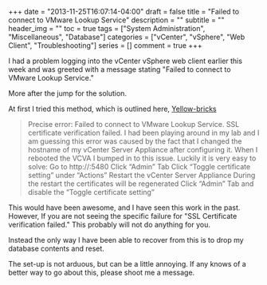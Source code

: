 +++
date = "2013-11-25T16:07:14-04:00"
draft = false
title = "Failed to connect to VMware Lookup Service"
description = ""
subtitle = ""
header_img = ""
toc = true
tags = ["System Administration", "Miscellaneous", "Database"]
categories = ["vCenter", "vSphere", "Web Client", "Troubleshooting"]
series = []
comment = true
+++

I had a problem logging into the vCenter vSphere web client earlier this week and was greeted with a message stating "Failed to connect to VMware Lookup Service."

More after the jump for the solution.
<!--More-->
At first I tried this method, which is outlined here, [Yellow-bricks](http://www.yellow-bricks.com/2012/12.1/19/failed-to-connect-to-vmware-lookup-service-ssl-certificate-verification-failed/)

>Precise error:
>Failed to connect to VMware Lookup Service.
>SSL certificate verification failed.
>I had been playing around in my lab and I am guessing this error was caused by the fact that I changed the hostname of my vCenter Server Appliance after configuring it. When I rebooted the VCVA I bumped in to this issue. Luckily it is very easy to solve:
>Go to http://<vcenter ip address or fqdn>:5480
>Click “Admin” Tab
>Click “Toggle certificate setting” under “Actions”
>Restart the vCenter Server Appliance
>During the restart the certificates will be regenerated
>Click “Admin” Tab and disable the “Toggle certificate setting”

This would have been awesome, and I have seen this work in the past. However, If you are not seeing the specific failure for "SSL Certificate verification failed."
This probably will not do anything for you.

Instead the only way I have been able to recover from this is to drop my database contents and reset.

The set-up is not arduous, but can be a little annoying. If any knows of a better way to go about this, please shoot me a message.

